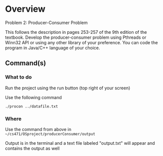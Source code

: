 # Overview

Problem 2: Producer-Consumer Problem

This follows the description in pages 253-257 of the 9th edition of the textbook. Develop
the producer-consumer problem using Pthreads or Winn32 API or using any other library
of your preference. You can code the program in Java/C++ language of your choice.

## Command(s)

### What to do

Run the project using the run button (top right of your screen)


Use the following command 

` ./procon ../datafile.txt `

### Where

Use the command from above in ` ~/cs471/OSproject/producerConsumer/output ` 

Output is in the terminal and a text file labeled "output.txt" will appear and contains the output as well